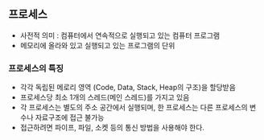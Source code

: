 

## 프로세스

- 사전적 의미 : 컴퓨터에서 연속적으로 실행되고 있는 컴퓨터 프로그램
- 메모리에 올라와 있고 실행되고 있는 프로그램의 단위


### 프로세스의 특징

- 각각 독립된 메로리 영역 (Code, Data, Stack, Heap의 구조)을 할당받음
- 프로세스당 최소 1개의 스레드(메인 스레드)를 가지고 있음
- 각 프로세스는 별도의 주소 공간에서 실행되며, 한 프로세스는 다른 프로세스의 변수나 자료구조에 접근 불가능
- 접근하려면 파이프, 파일, 소켓 등의 통신 방법을 사용해야 한다.